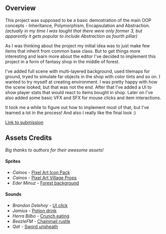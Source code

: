 ## Overview
This project was supposed to be a basic demostration of the main OOP concepts - Inheritance, Polymorphism, Encapsulation and Abstraction.
_(actually in my time I was taught that there were only former 3, but apparently it gets popular to include Abstraction as fourth pillar)_

As I was thinking about the project my initial idea was to just make few items that inherit from common base class.
But to get things more interesting and learn more about the editor I've decided to implement this project in a form of fantasy shop in the middle of forest.

I've added full scene with multi-layered background, used tilemaps for ground, tryed to simulate far objects in the shop with color tints and so on. 
I wanted to try myself at creating environment. I was pretty happy with how the scene looked, but that was not the end.
After that I've added a UI to show player stats that would react to items bought in shop.
Later on I've also added some basic VFX and SFX for mouse clicks and item interactions.

It took me a while to figure out how to implement most of that, but I've learned a lot in the process! And also I really like the final look :)

[Link to submission](https://learn.unity.com/submission/614b057aedbc2a0ccd527206)

## Assets Credits
_Big thanks to authors for their awesome assets!_

#### Sprites
* _Cainos_ - [Pixel Art Icon Pack](https://assetstore.unity.com/packages/2d/gui/icons/pixel-art-icon-pack-rpg-158343)
* _Cainos_ - [Pixel Art Village Props](https://assetstore.unity.com/packages/2d/environments/pixel-art-platformer-village-props-166114)
* _Eder Minuz_ - [Forest background](https://assetstore.unity.com/packages/2d/textures-materials/nature/free-pixel-art-forest-133112)

#### Sounds
* _Brandon Delehoy_ - [UI click](https://freesound.org/people/brandondelehoy/sounds/333430/)
* _Jamius_ - [Potion drink](https://freesound.org/people/Jamius/sounds/41529/)
* _Herra Bilbo_ - [Crunch eating](https://freesound.org/people/HerraBilbo/sounds/360685/)
* _BeezleFM_ - [Chainmail rustle](https://freesound.org/people/BeezleFM/sounds/512134/)
* _Qat_ - [Sword unsheath](https://freesound.org/people/Qat/sounds/107589/)

